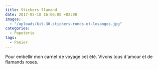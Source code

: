 ```yaml
---
title: Stickers flamand
date: 2017-05-18 16:06:00 +02:00
images:
  - "/uploads/kit-30-stickers-ronds-et-losanges.jpg"
categories:
  - Papeterie
tags:
  - Panier
---
```


Pour embellir mon carnet de voyage cet été. Vivons tous d'amour et de flamands roses.

